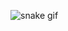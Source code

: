 ![snake gif](https://nurulloasawear.github.io/snake-contribution/github-contribution-grid-snake.svg)

